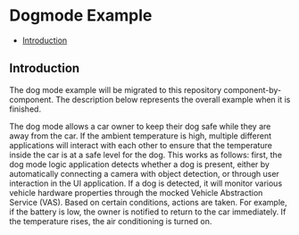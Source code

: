 # Dogmode Example

- [Introduction](#introduction)

## Introduction

The dog mode example will be migrated to this repository component-by-component. The description
below represents the overall example when it is finished.

The dog mode allows a car owner to keep their dog safe while they are away from the car. If the
ambient temperature is high, multiple different applications will interact with each other to
ensure that the temperature inside the car is at a safe level for the dog. This works as follows:
first, the dog mode logic application detects whether a dog is present, either by automatically
connecting a camera with object detection, or through user interaction in the UI application. If a
dog is detected, it will monitor various vehicle hardware properties through the mocked Vehicle
Abstraction Service (VAS). Based on certain conditions, actions are taken. For example, if the
battery is low, the owner is notified to return to the car immediately. If the temperature rises,
the air conditioning is turned on.

